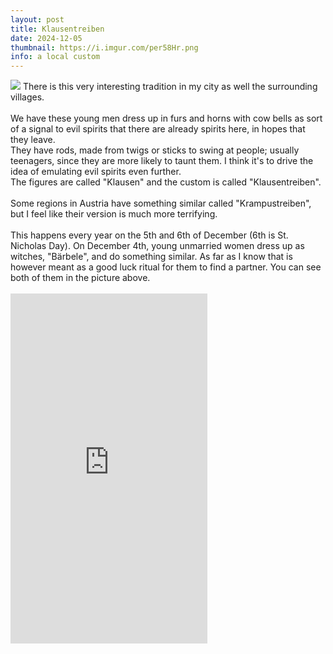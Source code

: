 ```yaml
---
layout: post
title: Klausentreiben
date: 2024-12-05
thumbnail: https://i.imgur.com/per58Hr.png
info: a local custom
---
```

<img src="https://i.imgur.com/ukAlHm6.jpeg" style="max-width: 400px;" />
There is this very interesting tradition in my city as well the surrounding villages. 
<br>
<br>
We have these young men dress up in furs and horns with cow bells as sort of a signal to evil spirits that there are already spirits here, in hopes that they leave. <br>
They have rods, made from twigs or sticks to swing at people; usually teenagers, since they are more likely to taunt them. I think it's to drive the idea of emulating evil spirits even further. <br>
The figures are called "Klausen" and the custom is called "Klausentreiben".
<br>
<br>
Some regions in Austria have something similar called "Krampustreiben", but I feel like their version is much more terrifying.
<br>
<br>
This happens every year on the 5th and 6th of December (6th is St. Nicholas Day). On December 4th, young unmarried women dress up as witches, "Bärbele", and do something similar. As far as I know that is however meant as a good luck ritual for them to find a partner. You can see both of them in the picture above. 
<br>
<br>

<iframe width="315" height="560"
src="https://www.youtube.com/embed/zW37K06HBpQ"
title="YouTube video player"
frameborder="0"
allow="accelerometer; autoplay; clipboard-write; encrypted-media; gyroscope; picture-in-picture; web-share"
allowfullscreen></iframe>

